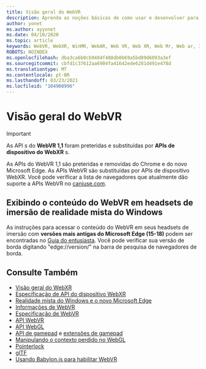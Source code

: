```yaml
---
title: Visão geral do WebVR
description: Aprenda as noções básicas de como usar e desenvolver para aplicativos WebVR executados em headsets de imersão de realidade mista do Windows.
author: yonet
ms.author: ayyonet
ms.date: 04/10/2020
ms.topic: article
keywords: WebVR, WebXR, WinMR, WebAR, Web VR, Web XR, Web Mr, Web ar, 360, 360 vídeo, 360 vídeos, 360 Photo, 360 fotos, 360 Content, imersiva Web, immersiveweb, IW
ROBOTS: NOINDEX
ms.openlocfilehash: dba3ca6b0cb9404f488db0b69a5bd89d6093a3ef
ms.sourcegitcommit: cbfd1c37612aa6904fa41642ede6281d491e478d
ms.translationtype: MT
ms.contentlocale: pt-BR
ms.lasthandoff: 03/23/2021
ms.locfileid: "104908996"
---
```

# <a name="webvr-overview"></a>Visão geral do WebVR

> [!IMPORTANT]
> As API s do **WebVR 1,1** foram preteridas e substituídas por **APIs de dispositivo do WebXR** s.

As APIs do WebVR 1,1 são preteridas e removidas do Chrome e do novo Microsoft Edge. As APIs WebVR são substituídas por APIs de dispositivo WebXR. Você pode verificar a lista de navegadores que atualmente dão suporte a APIs WebVR no [caniuse.com](https://caniuse.com/#search=webvr).

## <a name="viewing-webvr-content-in-windows-mixed-reality-immersive-headsets"></a>Exibindo o conteúdo do WebVR em headsets de imersão de realidade mista do Windows

As instruções para acessar o conteúdo do WebVR em seus headsets de imersão com **versões mais antigas do Microsoft Edge (15-18)** podem ser encontradas no [Guia do entusiasta](/windows/mixed-reality/enthusiast-guide/webvr). Você pode verificar sua versão de borda digitando "edge://version/" na barra de pesquisa de navegadores de borda.

## <a name="see-also"></a>Consulte Também

* [Visão geral do WebXR](webxr-overview.md)
* [Especificação de API do dispositivo WebXR](https://immersive-web.github.io/webxr/)
* [Realidade mista do Windows e o novo Microsoft Edge](/windows/mixed-reality/new-microsoft-edge)
* [Informações de WebVR](https://webvr.info)
* [Especificação de WebVR](https://w3c.github.io/webvr/)
* [API WebVR](/previous-versions//mt806281(v=vs.85))
* [API WebGL](/previous-versions/windows/internet-explorer/ie-developer/dev-guides/bg182648(v=vs.85))
* [API de gamepad](https://msdn.microsoft.com/library/dn743630(v=vs.85).aspx) e [extensões de gamepad](https://w3c.github.io/gamepad/extensions.html)
* [Manipulando o contexto perdido no WebGL](https://www.khronos.org/webgl/wiki/HandlingContextLost)
* [Pointerlock](https://www.w3.org/TR/pointerlock/)
* [glTF](https://www.khronos.org/gltf)
* [Usando Babylon.js para habilitar WebVR](/windows/uwp/get-started/adding-webvr-to-a-babylonjs-game)